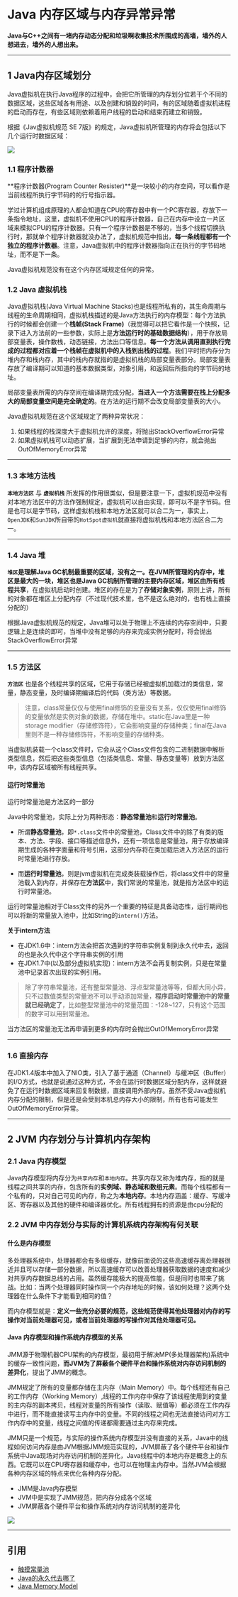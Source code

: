 # Java 内存区域与内存异常异常

**Java与C++之间有一堵内存动态分配和垃圾啊收集技术所围成的高墙，墙外的人想进去，墙外的人想出来。** 

---
## 1 Java内存区域划分

Java虚拟机在执行Java程序的过程中，会把它所管理的内存划分位若干个不同的数据区域，这些区域各有用途、以及创建和销毁的时间，有的区域随着虚拟机进程的启动而存在，有些区域则依赖着用户线程的启动和结束而建立和销毁。

根据《Jav虚拟机规范 SE 7版》的规定，Java虚拟机所管理的内存将会包括以下几个运行时数据区域：

![](index_files/247ee6de-9ba7-4064-b204-66ff8282313b.png)

### 1.1 程序计数器

**程序计数器(Program Counter Resister)**是一块较小的内存空间，可以看作是当前线程所执行字节码的的行号指示器。

学过计算机组成原理的人都会知道在CPU的寄存器中有一个PC寄存器，存放下一条指令地址，这里，虚拟机不使用CPU的程序计数器，自己在内存中设立一片区域来模拟CPU的程序计数器。只有一个程序计数器是不够的，当多个线程切换执行时，那就单个程序计数器就没办法了，虚拟机规范中指出，**每一条线程都有一个独立的程序计数器**。注意，Java虚拟机中的程序计数器指向正在执行的字节码地址，而不是下一条。

Java虚拟机规范没有在这个内存区域规定任何的异常。

### 1.2 Java 虚拟机栈

Java虚拟机栈(Java Virtual Machine Stacks)也是线程所私有的，其生命周期与线程的生命周期相同，虚拟机栈描述的是Java方法执行的内存模型：每个方法执行的时候都会创建一个**栈帧(Stack Frame)**（我觉得可以把它看作是一个快照，记录下进入方法前的一些参数，实际上是**方法运行时的基础数据结构**），用于存放局部变量表，操作数栈，动态链接，方法出口等信息。**每一个方法从调用直到执行完成的过程都对应着一个栈帧在虚拟机中的入栈到出栈的过程**。我们平时把内存分为堆内存和栈内存，其中的栈内存就指的是虚拟机栈的局部变量表部分。局部变量表存放了编译期可以知道的基本数据类型，对象引用，和返回后所指向的字节码的地址。

局部变量表所需的内存空间在编译期完成分配，**当进入一个方法需要在栈上分配多大的局部变量空间是完全确定的**。在方法的运行期不会改变局部变量表的大小。

Java虚拟机规范在这个区域规定了两种异常状况：

1. 如果线程的栈深度大于虚拟机允许的深度，将抛出StackOverflowError异常
2. 如果虚拟机栈可以动态扩展，当扩展到无法申请到足够的内存，就会抛出OutOfMemoryError异常

---
### 1.3 本地方法栈

**`本地方法区`** 与 **`虚拟机栈`** 所发挥的作用很类似，但是要注意一下，虚拟机规范中没有对本地方法区中的方法作强制规定，虚拟机可以自由实现，即可以不是字节码。但是也可以是字节码，这样虚拟机栈和本地方法区就可以合二为一，事实上，`OpenJDK`和`SunJDK`所自带的`HotSpot虚拟机`就直接将虚拟机栈和本地方法区合二为一。

---
### 1.4 Java 堆

**`堆区`**是理解Java GC机制最重要的区域，没有之一。在JVM所管理的内存中，堆区是最大的一块，堆区也是Java GC机制所管理的主要内存区域，堆区**由所有线程共享**，在虚拟机启动时创建。堆区的存在是为了**存储对象实例**，原则上讲，所有的对象都在堆区上分配内存（不过现代技术里，也不是这么绝对的，也有栈上直接分配的）

根据Java虚拟机规范的规定，Java堆可以处于物理上不连续的内存空间中，只要逻辑上是连续的即可，当堆中没有足够的内存来完成实例分配时，将会抛出StackOverflowError异常

---
### 1.5 方法区

**`方法区`** 也是各个线程共享的区域，它用于存储已经被虚拟机加载过的类信息，常量，静态变量，及时编译期编译后的代码（类方法）等数据。

>注意，class常量仅仅与使用final修饰的变量没有关系，仅仅使用final修饰的变量依然是实例对象的数据，存储在堆中。static在Java里是一种storage modifier（存储修饰符），它会影响变量的存储种类；final在Java里则不是一种存储修饰符，不影响变量的存储种类。

当虚拟机装载一个class文件时，它会从这个Class文件包含的二进制数据中解析类型信息，然后把这些类型信息（包括类信息、常量、静态变量等）放到方法区中，该内存区域被所有线程共享。

#### 运行时常量池

运行时常量池是方法区的一部分

Java中的常量池，实际上分为两种形态：**静态常量池**和**运行时常量池**。

- 所谓**静态常量池**，即`*.class`文件中的常量池，Class文件中的除了有类的版本、方法、字段、接口等描述信息外，还有一项信息是常量池，用于存放编译期生成的各种字面量和符号引用，这部分内存将在类加载后进入方法区的运行时常量池进行存放。

- 而**运行时常量池**，则是jvm虚拟机在完成类装载操作后，将class文件中的常量池载入到内存，并保存在**方法区**中，我们常说的常量池，就是指方法区中的运行时常量池。

运行时常量池相对于Class文件的另外一个重要的特征是具备动态性，运行期间也可以将新的常量放入池中，比如String的`intern()`方法。

**关于intern方法**

- 在JDK1.6中：intern方法会把首次遇到的字符串实例复制到永久代中去，返回的也是永久代中这个字符串实例的引用
- 在JDK1.7中(以及部分虚拟机实现)：intern方法不会再复制实例，只是在常量池中记录首次出现的实例引用。

>除了字符串常量池，还有整型常量池、浮点型常量池等等，但都大同小异，只不过数值类型的常量池不可以手动添加常量，**程序启动时常量池中的常量就已经确定了**，比如整型常量池中的常量范围：-128~127，只有这个范围的数字可以用到常量池。


当方法区的常量池无法再申请到更多的内存时会抛出OutOfMemoryError异常


---
### 1.6 直接内存

在JDK1.4版本中加入了NIO类，引入了基于通道（Channel）与缓冲区（Buffer）的I/O方式，也就是说通过这种方式，不会在运行时数据区域分配内存，这样就避免了在运行时数据区域来回复制数据，直接调用外部内存。虽然不受Java虚拟机内存分配的限制，但是还是会受到本机总内存大小的限制，所有也有可能发生OutOfMemoryError异常。

---
## 2 JVM 内存划分与计算机内存架构

### 2.1 Java 内存模型

Java内存模型将内存分为`共享内存`和`本地内存`。共享内存又称为堆内存，指的就是线程之间共享的内存，包含所有的**实例域、静态域和数组元素**。而每个线程都有一个私有的，只对自己可见的内存，称之为**本地内存**。本地内存涵盖：缓存、写缓冲区、寄存器以及其他的硬件和编译器优化。所有线程拥有的资源是由cpu分配的

### 2.2 JVM 中内存划分与实际的计算机系统内存架构有何关联

#### 什么是内存模型

多处理器系统中，处理器都会有多级缓存，就像前面说的这些高速缓存离处理器很近并且可以存储一部分数据，所以高速缓存可以改善处理器获取数据的速度和减少对共享内存数据总线的占用。虽然缓存能极大的提高性能，但是同时也带来了挑战。比如：当两个处理器同时操作同一个内存地址的时候，该如何处理？这两个处理器在什么条件下才能看到相同的值？

而内存模型就是：**定义一些充分必要的规范，这些规范使得其他处理器对内存的写操作对当前处理器可见，或者当前处理器的写操作对其他处理器可见。**

#### Java 内存模型和操作系统内存模型的关系

JMM源于物理机器CPU架构的内存模型，最初用于解决MP(多处理器架构)系统中的缓存一致性问题，**而JVM为了屏蔽各个硬件平台和操作系统对内存访问机制的差异化**，提出了JMM的概念。

JMM规定了所有的变量都存储在主内存（Main Memory）中。每个线程还有自己的工作内存（Working Memory）,线程的工作内存中保存了该线程使用到的变量的主内存的副本拷贝，线程对变量的所有操作（读取、赋值等）都必须在工作内存中进行，而不能直接读写主内存中的变量。不同的线程之间也无法直接访问对方工作内存中的变量，线程之间值的传递都需要通过主内存来完成。

JMM只是一个规范，与实际的操作系统内存模型并没有直接的关系，Java中的线程如何访问内存是由JVM根据JMM规范实现的，JVM屏蔽了各个硬件平台和操作系统中Java现场对内存访问机制的差异化，Java线程中的本地内存是概念上的东西。它既可以在CPU寄存器和缓存中，也可以在物理主内存中。当然JVM会根据各种内存区域的特点来优化各种内存分配。

- JMM是Java内存模型
- JVM中是实现了JMM规范，把内存分成各个区域
- JVM屏蔽各个硬件平台和操作系统对内存访问机制的差异化

![](index_files/java-memory-model-5.png)

---
## 引用

- [触摸常量池](http://www.cnblogs.com/iyangyuan/p/4631696.html) 
- [Java的永久代去哪了](http://www.infoq.com/cn/articles/Java-PERMGEN-Removed)
- [Java Memory Model](http://tutorials.jenkov.com/java-concurrency/java-memory-model.html#javas-logic-memory-model)